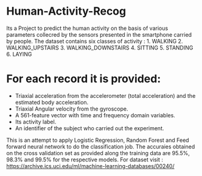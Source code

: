 # Human-Activity-Recog
 Its a Project to predict the human activity on the basis of various parameters collecred by the sensors presented in the smartphone carried by people.
 The dataset contains six classes of activity :
      1. WALKING
      2. WALKING_UPSTAIRS
      3. WALKING_DOWNSTAIRS
      4. SITTING
      5. STANDING
      6. LAYING
      
 For each record it is provided:
======================================

- Triaxial acceleration from the accelerometer (total acceleration) and the estimated body acceleration.
- Triaxial Angular velocity from the gyroscope. 
- A 561-feature vector with time and frequency domain variables. 
- Its activity label. 
- An identifier of the subject who carried out the experiment.

This is an attempt to apply Logistic Regression, Random Forest and Feed  forward neural network to do the classification job.
The accuraies obtained on the cross validation set as provided along the training data are 95.5%, 98.3% and 99.5% for the respective models.
For dataset visit : https://archive.ics.uci.edu/ml/machine-learning-databases/00240/
